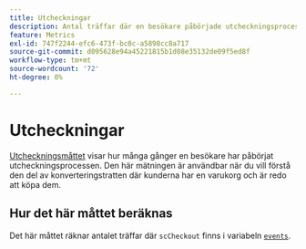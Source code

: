 ```yaml
---
title: Utcheckningar
description: Antal träffar där en besökare påbörjade utcheckningsprocessen.
feature: Metrics
exl-id: 747f2244-efc6-473f-bc0c-a5898cc8a717
source-git-commit: d095628e94a45221815b1d08e35132de09f5ed8f
workflow-type: tm+mt
source-wordcount: '72'
ht-degree: 0%

---
```


# Utcheckningar

[Utcheckningsmåttet](overview.md) visar hur många gånger en besökare har påbörjat utcheckningsprocessen. Den här mätningen är användbar när du vill förstå den del av konverteringstratten där kunderna har en varukorg och är redo att köpa dem.

## Hur det här måttet beräknas

Det här måttet räknar antalet träffar där `scCheckout` finns i variabeln [`events`](/help/implement/vars/page-vars/events/events-overview.md).
